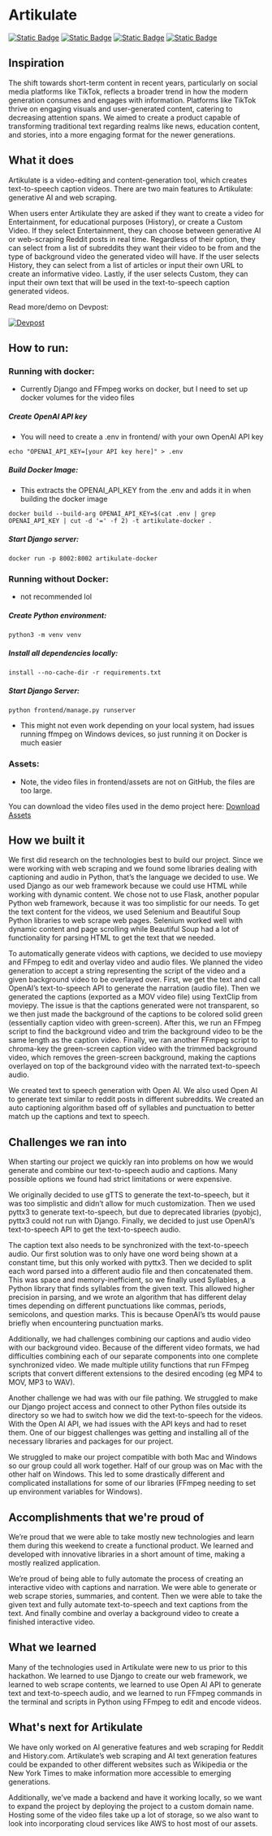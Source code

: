 # Artikulate

<!-- Badges from https://shields.io/badges -->

[![Static Badge](https://img.shields.io/badge/Python-3.11.7-306998)](https://www.python.org/downloads/release/python-3117/) [![Static Badge](https://img.shields.io/badge/Django-4.2.10-limegreen)](https://docs.djangoproject.com/en/4.2/releases/4.2.10/) [![Static Badge](https://img.shields.io/badge/Selenium-4.16.0-62ae41)](https://www.selenium.dev/blog/2023/selenium-4-16-released/) [![Static Badge](https://img.shields.io/badge/FFmpeg-6.1.1-337521)](https://www.ffmpeg.org/download.html)

## Inspiration

The shift towards short-term content in recent years, particularly on social media platforms like TikTok, reflects a broader trend in how the modern generation consumes and engages with information. Platforms like TikTok thrive on engaging visuals and user-generated content, catering to decreasing attention spans. We aimed to create a product capable of transforming traditional text regarding realms like news, education content, and stories, into a more engaging format for the newer generations.

## What it does

Artikulate is a video-editing and content-generation tool, which creates text-to-speech caption videos. There are two main features to Artikulate: generative AI and web scraping.

When users enter Artikulate they are asked if they want to create a video for Entertainment, for educational purposes (History), or create a Custom Video. If they select Entertainment, they can choose between generative AI or web-scraping Reddit posts in real time. Regardless of their option, they can select from a list of subreddits they want their video to be from and the type of background video the generated video will have. If the user selects History, they can select from a list of articles or input their own URL to create an informative video. Lastly, if the user selects Custom, they can input their own text that will be used in the text-to-speech caption generated videos.

Read more/demo on Devpost:

[![Devpost](https://img.shields.io/badge/Devpost-003E54?style=for-the-badge&logo=devpost&logoColor=white)](https://devpost.com/software/artikulate)

## How to run:

### Running with docker:

- Currently Django and FFmpeg works on docker, but I need to set up docker volumes for the video files

##### Create OpenAI API key

- You will need to create a .env in frontend/ with your own OpenAI API key

```
echo "OPENAI_API_KEY=[your API key here]" > .env
```

##### Build Docker Image:

- This extracts the OPENAI_API_KEY from the .env and adds it in when building the docker image

```
docker build --build-arg OPENAI_API_KEY=$(cat .env | grep OPENAI_API_KEY | cut -d '=' -f 2) -t artikulate-docker .
```

##### Start Django server:

```
docker run -p 8002:8002 artikulate-docker
```

### Running without Docker:

- not recommended lol

##### Create Python environment:

```
python3 -m venv venv
```

##### Install all dependencies locally:

```
install --no-cache-dir -r requirements.txt
```

##### Start Django Server:

```
python frontend/manage.py runserver
```

- This might not even work depending on your local system, had issues running ffmpeg on Windows devices, so just running it on Docker is much easier

### Assets:

- Note, the video files in frontend/assets are not on GitHub, the files are too large.

You can download the video files used in the demo project here: [Download Assets](https://www.mediafire.com/folder/c1wlsvvre7gar/assets)

## How we built it

We first did research on the technologies best to build our project. Since we were working with web scraping and we found some libraries dealing with captioning and audio in Python, that’s the language we decided to use. We used Django as our web framework because we could use HTML while working with dynamic content. We chose not to use Flask, another popular Python web framework, because it was too simplistic for our needs. To get the text content for the videos, we used Selenium and Beautiful Soup Python libraries to web scrape web pages. Selenium worked well with dynamic content and page scrolling while Beautiful Soup had a lot of functionality for parsing HTML to get the text that we needed.

To automatically generate videos with captions, we decided to use moviepy and FFmpeg to edit and overlay video and audio files. We planned the video generation to accept a string representing the script of the video and a given background video to be overlayed over. First, we get the text and call OpenAI’s text-to-speech API to generate the narration (audio file). Then we generated the captions (exported as a MOV video file) using TextClip from moviepy. The issue is that the captions generated were not transparent, so we then just made the background of the captions to be colored solid green (essentially caption video with green-screen). After this, we run an FFmpeg script to find the background video and trim the background video to be the same length as the caption video. Finally, we ran another FFmpeg script to chroma-key the green-screen caption video with the trimmed background video, which removes the green-screen background, making the captions overlayed on top of the background video with the narrated text-to-speech audio.

We created text to speech generation with Open AI. We also used Open AI to generate text similar to reddit posts in different subreddits. We created an auto captioning algorithm based off of syllables and punctuation to better match up the captions and text to speech.

## Challenges we ran into

When starting our project we quickly ran into problems on how we would generate and combine our text-to-speech audio and captions. Many possible options we found had strict limitations or were expensive.

We originally decided to use gTTS to generate the text-to-speech, but it was too simplistic and didn’t allow for much customization. Then we used pyttx3 to generate text-to-speech, but due to deprecated libraries (pyobjc), pyttx3 could not run with Django. Finally, we decided to just use OpenAI’s text-to-speech API to get the text-to-speech audio.

The caption text also needs to be synchronized with the text-to-speech audio. Our first solution was to only have one word being shown at a constant time, but this only worked with pyttx3. Then we decided to split each word parsed into a different audio file and then concatenated them. This was space and memory-inefficient, so we finally used Syllables, a Python library that finds syllables from the given text. This allowed higher precision in parsing, and we wrote an algorithm that has different delay times depending on different punctuations like commas, periods, semicolons, and question marks. This is because OpenAI’s tts would pause briefly when encountering punctuation marks.

Additionally, we had challenges combining our captions and audio video with our background video. Because of the different video formats, we had difficulties combining each of our separate components into one complete synchronized video. We made multiple utility functions that run FFmpeg scripts that convert different extensions to the desired encoding (eg MP4 to MOV, MP3 to WAV).

Another challenge we had was with our file pathing. We struggled to make our Django project access and connect to other Python files outside its directory so we had to switch how we did the text-to-speech for the videos. With the Open AI API, we had issues with the API keys and had to reset them. One of our biggest challenges was getting and installing all of the necessary libraries and packages for our project.

We struggled to make our project compatible with both Mac and Windows so our group could all work together. Half of our group was on Mac with the other half on Windows. This led to some drastically different and complicated installations for some of our libraries (FFmpeg needing to set up environment variables for Windows).

## Accomplishments that we're proud of

We’re proud that we were able to take mostly new technologies and learn them during this weekend to create a functional product. We learned and developed with innovative libraries in a short amount of time, making a mostly realized application.

We’re proud of being able to fully automate the process of creating an interactive video with captions and narration. We were able to generate or web scrape stories, summaries, and content. Then we were able to take the given text and fully automate text-to-speech and text captions from the text. And finally combine and overlay a background video to create a finished interactive video.

## What we learned

Many of the technologies used in Artikulate were new to us prior to this hackathon. We learned to use Django to create our web framework, we learned to web scrape contents, we learned to use Open AI API to generate text and text-to-speech audio, and we learned to run FFmpeg commands in the terminal and scripts in Python using FFmpeg to edit and encode videos.

## What's next for Artikulate

We have only worked on AI generative features and web scraping for Reddit and History.com. Artikulate’s web scraping and AI text generation features could be expanded to other different websites such as Wikipedia or the New York Times to make information more accessible to emerging generations.

Additionally, we’ve made a backend and have it working locally, so we want to expand the project by deploying the project to a custom domain name. Hosting some of the video files take up a lot of storage, so we also want to look into incorporating cloud services like AWS to host most of our assets.
